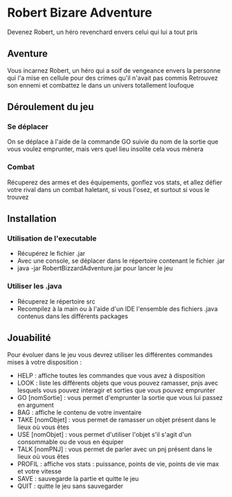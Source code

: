 ﻿# Robert Bizare Adventure
Devenez Robert, un héro revenchard envers celui qui lui a tout pris


## Aventure
Vous incarnez Robert, un héro qui a soif de vengeance envers la personne qui l'a mise en cellule pour des crimes qu'il n'avait pas commis
Retrouvez son ennemi et combattez le dans un univers totallement loufoque

## Déroulement du jeu
### Se déplacer
On se déplace à l'aide de la commande GO suivie du nom de la sortie que vous voulez emprunter, mais vers quel lieu insolite cela vous mènera

### Combat
Récuperez des armes et des équipements, gonflez vos stats, et allez défier votre rival dans un combat haletant, si vous l'osez, et surtout si vous le trouvez 

## Installation
### Utilisation de l'executable
 * Récupérez le fichier .jar
 * Avec une console, se déplacer dans le répertoire contenant le fichier .jar
 * java -jar RobertBizzardAdventure.jar pour lancer le jeu

### Utiliser les .java
 * Récuperez le répertoire src
 * Recompilez à la main ou à l'aide d'un IDE l'ensemble des fichiers .java contenus dans les différents packages

## Jouabilité
Pour évoluer dans le jeu vous devrez utiliser les différentes commandes mises à votre disposition :
 * HELP : affiche toutes les commandes que vous avez à disposition
 * LOOK : liste les différents objets que vous pouvez ramasser, pnjs avec lesquels vous pouvez interagir et sorties que vous pouvez emprunter
 * GO [nomSortie] : vous permet d'emprunter la sortie que vous lui passez en argument
 * BAG : affiche le contenu de votre inventaire
 * TAKE [nomObjet] : vous permet de ramasser un objet présent dans le lieux où vous êtes
 * USE [nomObjet] : vous permet d'utiliser l'objet s'il s'agit d'un consommable ou de vous en équiper
 * TALK [nomPNJ] : vous permet de parler avec un pnj présent dans le lieux où vous êtes
 * PROFIL : affiche vos stats : puissance, points de vie, points de vie max et votre vitesse
 * SAVE : sauvegarde la partie et quitte le jeu
 * QUIT : quitte le jeu sans sauvegarder